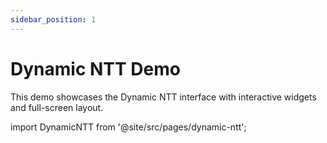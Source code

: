 ```yaml
---
sidebar_position: 1
---
```


# Dynamic NTT Demo

This demo showcases the Dynamic NTT interface with interactive widgets and full-screen layout.

import DynamicNTT from '@site/src/pages/dynamic-ntt';

<DynamicNTT src="https://0732516e-fe33-4cb8-9b0e-6ebc140cec82.ads.s.brave.io/index.html" />

